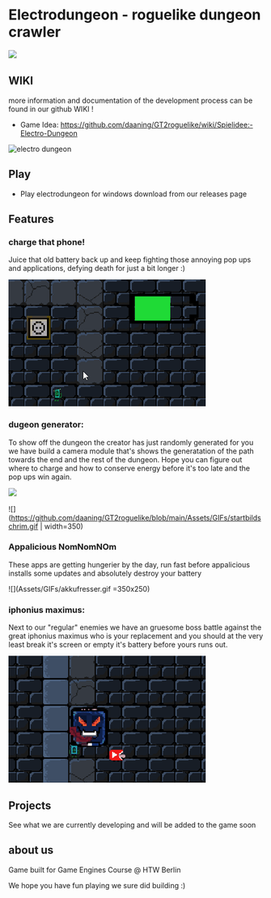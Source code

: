 # Electrodungeon - roguelike dungeon crawler

![](https://github.com/daaning/GT2roguelike/blob/main/Assets/GIFs/electrodugeons.jpg )

## WIKI

more information and documentation of the development process can be found in our github WIKI !

* Game Idea: https://github.com/daaning/GT2roguelike/wiki/Spielidee:-Electro-Dungeon

![](https://github.com/daaning/GT2roguelike/blob/main/Assets/GIFs/plays.jpg "electro dungeon")


## Play 

- Play electrodungeon for windows download from our releases page

## Features

### charge that phone!
Juice that old battery back up and keep fighting those annoying pop ups and applications, defying death for just a bit longer :)

![](Assets/GIFs/charge.gif )

### dugeon generator:
To show off the dungeon the creator has just randomly generated for you we have build a camera module that's shows the generatation of the path towards the end and the rest of the dungeon. Hope you can figure out where to charge and how to conserve energy before it's too late and the pop ups win again.

<img src="https://github.com/daaning/GT2roguelike/blob/main/Assets/GIFs/startbildschrim.gif" width="350" />

![](https://github.com/daaning/GT2roguelike/blob/main/Assets/GIFs/startbildschrim.gif | width=350)


### Appalicious NomNomNOm
These apps are getting hungerier by the day, run fast before appalicious installs some updates and absolutely destroy your battery

![](Assets/GIFs/akkufresser.gif =350x250)

### iphonius maximus:
Next to our "regular" enemies we have an gruesome boss battle against the great iphonius maximus who is your replacement and you should at the very least break it's screen or empty it's battery before yours runs out.

![alt text](Assets/GIFs/bossbattle.gif)


## Projects
See what we are currently developing and will be added to the game soon

## about us

Game built for Game Engines Course @ HTW Berlin

We hope you have fun playing we sure did building :)
